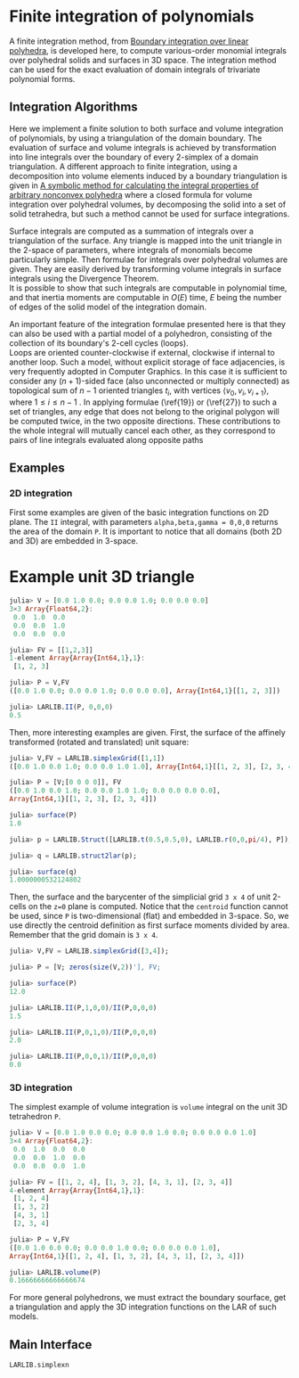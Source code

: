 # Finite integration of polynomials

A finite integration method, from [Boundary integration over linear polyhedra](https://www.sciencedirect.com/science/article/pii/001044859090007Y), is developed here, to compute various-order monomial integrals over polyhedral solids and surfaces in 3D space. The integration method can be used for the exact evaluation of domain integrals of trivariate polynomial forms.

## Integration Algorithms

Here we implement a finite solution
to both surface and volume integration of polynomials, by using a
triangulation of the domain boundary.   The evaluation of
surface and volume integrals is achieved by transformation into line
integrals over the boundary of every 2-simplex of a domain
triangulation.  A different approach to finite integration, using a
decomposition into volume elements induced by a boundary triangulation
is given in [A symbolic method for calculating the integral properties of arbitrary nonconvex polyhedra](https://ieeexplore.ieee.org/document/6429334/) where a closed formula for volume
integration over polyhedral volumes, by decomposing the solid into a set
of solid tetrahedra, but such a method cannot be used for surface
integrations.

Surface integrals are computed as a summation of integrals over a 
triangulation of the surface.  Any triangle is mapped into the unit 
triangle in the 2-space of parameters, where integrals 
of monomials become particularly 
simple.  Then formulae for integrals over polyhedral volumes are 
given.  They are easily derived by transforming volume integrals in 
surface integrals using the Divergence Theorem.  
It is possible to show that such integrals are 
computable in polynomial time, and that inertia moments are computable 
in $O(E)$ time, $E$ being the number of edges of the solid model of 
the integration domain.

An important feature of the integration formulae presented here is
that they can also be used with a partial model of a polyhedron,
consisting of the collection of its boundary's 2-cell cycles (loops).  
Loops are oriented
counter-clockwise if external, clockwise if internal to another loop. 
Such a  model, without explicit storage of face adjacencies, is
very frequently adopted in Computer Graphics.
In this case it is sufficient to consider any $(n+1)$-sided face (also
unconnected or multiply connected)  as topological sum of $n-1$
oriented triangles $t_i$, with vertices $\langle v_0, v_i,
v_{i+1}\rangle$, where $1\le i\le n-1$ .  In applying formulae
(\ref{19}) or (\ref{27}) to such a set of triangles, any edge that
does not belong to the original polygon will be computed twice, in the
two opposite directions.  These contributions to the whole integral
will mutually cancel each other, as they correspond to pairs of
line integrals evaluated along opposite paths

## Examples


### 2D integration

First some examples are given of the basic integration functions on 2D plane. The `II` integral, with parameters `alpha,beta,gamma = 0,0,0` returns the area of the domain `P`. It is important to notice that all domains (both 2D and 3D) are embedded in 3-space.

# Example  unit 3D triangle
```julia
julia> V = [0.0 1.0 0.0; 0.0 0.0 1.0; 0.0 0.0 0.0]
3×3 Array{Float64,2}:
 0.0  1.0  0.0
 0.0  0.0  1.0
 0.0  0.0  0.0

julia> FV = [[1,2,3]]
1-element Array{Array{Int64,1},1}:
 [1, 2, 3]

julia> P = V,FV
([0.0 1.0 0.0; 0.0 0.0 1.0; 0.0 0.0 0.0], Array{Int64,1}[[1, 2, 3]])

julia> LARLIB.II(P, 0,0,0)
0.5
```
Then, more interesting examples are given. First, the surface of the affinely transformed (rotated and translated) unit square:

```julia
julia> V,FV = LARLIB.simplexGrid([1,1])
([0.0 1.0 0.0 1.0; 0.0 0.0 1.0 1.0], Array{Int64,1}[[1, 2, 3], [2, 3, 4]])

julia> P = [V;[0 0 0 0]], FV
([0.0 1.0 0.0 1.0; 0.0 0.0 1.0 1.0; 0.0 0.0 0.0 0.0], 
Array{Int64,1}[[1, 2, 3], [2, 3, 4]])

julia> surface(P)
1.0

julia> p = LARLIB.Struct([LARLIB.t(0.5,0.5,0), LARLIB.r(0,0,pi/4), P]);

julia> q = LARLIB.struct2lar(p);

julia> surface(q)
1.0000000532124802
```
Then, the surface and the barycenter  of the simplicial grid `3 x 4` of unit 2-cells on the ``z=0`` plane is computed. Notice that the  `centroid` function cannot be used, since `P` is two-dimensional (flat) and embedded in 3-space. So, we use directly the centroid definition as first surface moments divided by area. Remember that the grid domain is ``3 x 4``.

```julia
julia> V,FV = LARLIB.simplexGrid([3,4]);

julia> P = [V; zeros(size(V,2))'], FV;

julia> surface(P)
12.0

julia> LARLIB.II(P,1,0,0)/II(P,0,0,0)
1.5

julia> LARLIB.II(P,0,1,0)/II(P,0,0,0)
2.0

julia> LARLIB.II(P,0,0,1)/II(P,0,0,0)
0.0
```


### 3D integration

The simplest example of volume integration is `volume` integral on the unit 3D tetrahedron `P`.
```julia
julia> V = [0.0 1.0 0.0 0.0; 0.0 0.0 1.0 0.0; 0.0 0.0 0.0 1.0]
3×4 Array{Float64,2}:
 0.0  1.0  0.0  0.0
 0.0  0.0  1.0  0.0
 0.0  0.0  0.0  1.0

julia> FV = [[1, 2, 4], [1, 3, 2], [4, 3, 1], [2, 3, 4]]
4-element Array{Array{Int64,1},1}:
 [1, 2, 4]
 [1, 3, 2]
 [4, 3, 1]
 [2, 3, 4]

julia> P = V,FV
([0.0 1.0 0.0 0.0; 0.0 0.0 1.0 0.0; 0.0 0.0 0.0 1.0], 
Array{Int64,1}[[1, 2, 4], [1, 3, 2], [4, 3, 1], [2, 3, 4]])

julia> LARLIB.volume(P)
0.16666666666666674
```

For more general polyhedrons, we must extract the boundary sourface, get a triangulation
and apply the 3D integration functions on the LAR of such models.


## Main Interface

```@docs
LARLIB.simplexn
```
